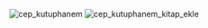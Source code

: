 ![cep_kutuphanem](https://github.com/enesyondes/kutuphane_otomasyonu/assets/91937666/a91c9e06-0e89-4bb3-95fb-77200939cdb1)
![cep_kutuphanem_kitap_ekle](https://github.com/enesyondes/kutuphane_otomasyonu/assets/91937666/aa81417e-9b8b-425f-aafe-d0470d9045fe)
